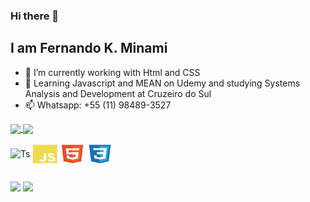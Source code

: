 ### Hi there 👋
## I am Fernando K. Minami

- 🔭 I’m currently working with Html and CSS
- 🌱 Learning Javascript and MEAN on Udemy and studying Systems Analysis and Development at Cruzeiro do Sul
- 📫 Whatsapp: +55 (11) 98489-3527

<a href="https://github.com/fernandominami/github-readme-stats">
  <img height=150 align="center" src="https://github-readme-stats.vercel.app/api?username=fernandominami&show_icons=true&exclude_repo=FernandoMinami&theme=dark" />
</a>
<a href="https://github.com/fernandominami/convoychat">
  <img height=150 align="center" src="https://github-readme-stats.vercel.app/api/top-langs/?username=fernandominami&show_icons=true&exclude_repo=FernandoMinami&layout=compact&theme=dark" />
</a>

<div style="display: inline_block"><br>
  <img align="center" alt="Ts" height="30" width="30" src="https://maxrabbitdesign.com/images/mean-stack.svg">
  <img align="center" alt="Js" height="30" width="40" src="https://raw.githubusercontent.com/devicons/devicon/master/icons/javascript/javascript-plain.svg">
  <img align="center" alt="HTML" height="30" width="40" src="https://raw.githubusercontent.com/devicons/devicon/master/icons/html5/html5-original.svg">
  <img align="center" alt="CSS" height="30" width="40" src="https://raw.githubusercontent.com/devicons/devicon/master/icons/css3/css3-original.svg">
  <!-- Icons to future use -->
  <!-- <img align="center" alt="Python" height="30" width="40" src="https://raw.githubusercontent.com/devicons/devicon/master/icons/python/python-original.svg"> -->
  <!-- <img align="center" alt="Csharp" height="30" width="40" src="https://raw.githubusercontent.com/devicons/devicon/master/icons/csharp/csharp-original.svg"> -->
  <!--  <img align="center" alt="Ts" height="30" width="40" src="https://raw.githubusercontent.com/devicons/devicon/master/icons/typescript/typescript-plain.svg"> -->
  <!-- <img align="center" alt="React" height="30" width="40" src="https://raw.githubusercontent.com/devicons/devicon/master/icons/react/react-original.svg"> -->
</div>


  ##
 
<div> 
  <a href="mailto:fernandokenjiminami@gmail.com"><img src="https://img.shields.io/badge/-Gmail-%23333?style=for-the-badge&logo=gmail&logoColor=white" target="_blank"></a>
  <a href="https://www.linkedin.com/in/fernando-k-minami/" target="_blank"><img src="https://img.shields.io/badge/-LinkedIn-%230077B5?style=for-the-badge&logo=linkedin&logoColor=white" target="_blank"></a> 
  <!--<a href="https://www.youtube.com/channel/UC_-uuuZbY0AAt9CViNzvc-Q" target="_blank"><img src="https://img.shields.io/badge/YouTube-FF0000?style=for-the-badge&logo=youtube&logoColor=white" target="_blank"></a>
  <a href="https://instagram.com/rafaballerini" target="_blank"><img src="https://img.shields.io/badge/-Instagram-%23E4405F?style=for-the-badge&logo=instagram&logoColor=white" target="_blank"></a>
 	<a href="https://www.twitch.tv/rafaballerinii" target="_blank"><img src="https://img.shields.io/badge/Twitch-9146FF?style=for-the-badge&logo=twitch&logoColor=white" target="_blank"></a>
  <a href="https://discord.gg/wagxzStdcR" target="_blank"><img src="https://img.shields.io/badge/Discord-7289DA?style=for-the-badge&logo=discord&logoColor=white" target="_blank"></a> -->
</div>
